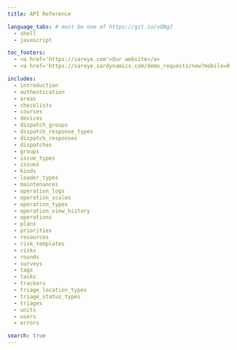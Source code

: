 ```yaml
---
title: API Reference

language_tabs: # must be one of https://git.io/vQNgJ
  - shell
  - javascript

toc_footers:
  - <a href='https://sareye.com'>Our website</a>
  - <a href='https://sareye.sardynamics.com/demo_requests/new?mobile=0'>Contact us</a>

includes:
  - introduction
  - authentication
  - areas
  - checklists
  - courses
  - devices
  - dispatch_groups
  - dispatch_response_types
  - dispatch_responses
  - dispatches
  - groups
  - issue_types
  - issues
  - kinds
  - leader_types
  - maintenances
  - operation_logs
  - operation_scales
  - operation_types
  - operation_view_history
  - operations
  - plans
  - priorities
  - resources
  - risk_templates
  - risks
  - rounds
  - surveys
  - tags
  - tasks
  - trackers
  - triage_location_types
  - triage_status_types
  - triages
  - units
  - users
  - errors

search: true
---
```

